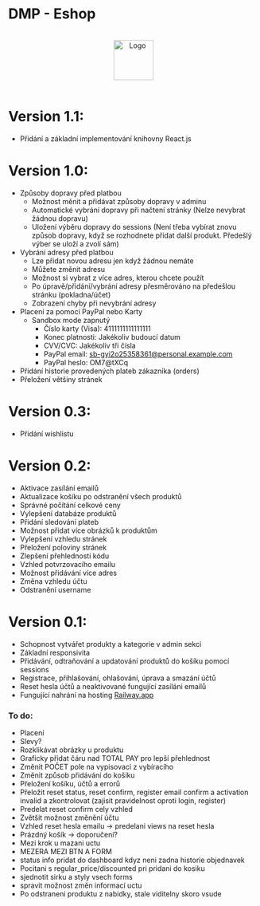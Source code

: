 # DMP - Eshop

<!-- PROJECT LOGO -->
<br />
<div align="center">
  <a href="https://github.com/othneildrew/Best-README-Template">
    <img src="" alt="Logo" width="80" height="80">
  </a>
</div>
<br />

# Version 1.1:
- Přidání a základní implementování knihovny React.js

# Version 1.0:
- Způsoby dopravy před platbou
  - Možnost měnit a přidávat způsoby dopravy v adminu
  - Automatické vybrání dopravy při načtení stránky (Nelze nevybrat žádnou dopravu)
  - Uložení výběru dopravy do sessions (Není třeba vybírat znovu způsob dopravy, když se rozhodnete přidat další produkt. Předešlý výber se uloží a zvolí sám)
- Vybrání adresy před platbou
  - Lze přidat novou adresu jen když žádnou nemáte
  - Můžete změnit adresu
  - Možnost si vybrat z více adres, kterou chcete použít
  - Po úpravě/přidání/vybrání adresy přesměrováno na předešlou stránku (pokladna/účet)
  - Zobrazení chyby při nevybrání adresy
- Placení za pomocí PayPal nebo Karty
  - Sandbox mode zapnutý
    - Číslo karty (Visa): 4111111111111111
    - Konec platnosti: Jakékoliv budoucí datum
    - CVV/CVC: Jakékoliv tři čísla
    - PayPal email: sb-gyi2o25358361@personal.example.com
    - PayPal heslo: OM7@tXCq
- Přidání historie provedených plateb zákazníka (orders)
- Přeložení většiny stránek

# Version 0.3:
- Přidání wishlistu

# Version 0.2:
- Aktivace zasílání emailů
- Aktualizace košíku po odstranění všech produktů
- Správné počítání celkové ceny
- Vylepšení databáze produktů
- Přidání sledování plateb
- Možnost přidat více obrázků k produktům
- Vylepšení vzhledu stránek
- Přeložení poloviny stránek
- Zlepšení přehlednosti kódu
- Vzhled potvrzovacího emailu
- Možnost přidávání více adres
- Změna vzhledu účtu
- Odstranění username

# Version 0.1:
- Schopnost vytvářet produkty a kategorie v admin sekci
- Základní responsivita
- Přidávání, odtraňování a updatování produktů do košíku pomocí sessions
- Registrace, přihlašování, ohlašování, úprava a smazání účtů 
- Reset hesla účtů a neaktivované fungující zasíláni emailů
- Fungující nahrání na hosting <a href="https://web-production-c8c7.up.railway.app/">Railway.app</a>

### To do:
- Placení
- Slevy?
- Rozklikávat obrázky u produktu
- Graficky přidat čáru nad TOTAL PAY pro lepší přehlednost
- Změnit POČET pole na vypisovací z vybíracího
- Změnit způsob přidávání do košíku
- Přeložení košíku, účtů a errorů
- Přeložit reset status, reset confirm, register email confirm a activation invalid a zkontrolovat (zajisit pravidelnost oproti login, register)
- Predelat reset confirm cely vzhled
- Zvětšit možnost změnění účtu
- Vzhled reset hesla emailu -> predelani views na reset hesla
- Prázdný košík -> doporučení?
- Mezi krok u mazani uctu
- MEZERA MEZI BTN A FORM
- status info pridat do dashboard kdyz neni zadna historie objednavek
- Pocitani s regular_price/discounted pri pridani do kosiku
- sjednotit sirku a styly vsech forms
- spravit možnost změn informací uctu
- Po odstraneni produktu z nabidky, stale viditelny skoro vsude
